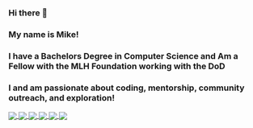 ### Hi there 👋
### My name is Mike!
### I have a Bachelors Degree in Computer Science and Am a Fellow with the MLH Foundation working with the DoD
### I and am passionate about coding, mentorship, community outreach, and exploration!
<a href="https://github.com/mhwilkes/github-readme-stats">
  <img align="center" src="https://github-readme-stats.vercel.app/api/top-langs/?username=mhwilkes&theme=dracula&layout=compact" />
</a>
<a href="https://github.com/mhwilkes/github-readme-stats">
  <img align="center" src="https://github-readme-stats.vercel.app/api?username=mhwilkes&show_icons=true&theme=dracula" />
</a>
<a href="https://github.com/mhwilkes/Cheers-Mate">
  <img align="center" src="https://github-readme-stats.vercel.app/api/pin/?username=mhwilkes&repo=Cheers-Mate&theme=dracula&show_owner=true" />
</a>
<a href="https://github.com/mhwilkes/comunikey">
  <img align="center" src="https://github-readme-stats.vercel.app/api/pin/?username=mhwilkes&repo=comunikey&theme=dracula&show_owner=true" />
</a>
<a href="https://github.com/mhwilkes/spotify_swipe_emu">
  <img align="center" src="https://github-readme-stats.vercel.app/api/pin/?username=mhwilkes&repo=spotify_swipe_emu&theme=dracula&show_owner=true" />
</a>
<a href="https://github.com/sgw-dev/pyke">
  <img align="center" src="https://github-readme-stats.vercel.app/api/pin/?username=sgw-dev&repo=pyke&theme=dracula&show_owner=true" />
</a>
